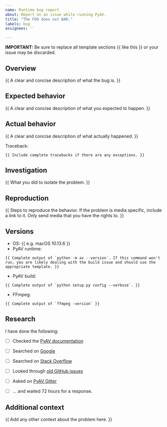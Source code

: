 ```yaml
---
name: Runtime bug report
about: Report on an issue while running PyAV.
title: "The FOO does not BAR."
labels: bug
assignees: ''

---
```


**IMPORTANT:** Be sure to replace all template sections {{ like this }} or your issue may be discarded.


## Overview

{{ A clear and concise description of what the bug is. }}


## Expected behavior

{{ A clear and concise description of what you expected to happen. }}


## Actual behavior

{{ A clear and concise description of what actually happened. }}

Traceback:
```
{{ Include complete tracebacks if there are any exceptions. }}
```


## Investigation

{{ What you did to isolate the problem. }}


## Reproduction

{{ Steps to reproduce the behavior. If the problem is media specific, include a link to it. Only send media that you have the rights to. }}


## Versions

- OS: {{ e.g. macOS 10.13.6 }}
- PyAV runtime:
```
{{ Complete output of `python -m av --version`. If this command won't run, you are likely dealing with the build issue and should use the appropriate template. }}
```
- PyAV build:
```
{{ Complete output of `python setup.py config --verbose`. }}
```
- FFmpeg:
```
{{ Complete output of `ffmpeg -version` }}
```


## Research

I have done the following:

- [ ] Checked the [PyAV documentation](http://docs.mikeboers.com/pyav/stable/)
- [ ] Searched on [Google](https://www.google.com/search?q=pyav+how+do+I+foo)
- [ ] Searched on [Stack Overflow](https://stackoverflow.com/search?q=pyav)
- [ ] Looked through [old GitHub issues](https://github.com/PyAV-Org/PyAV/issues?&q=is%3Aissue)
- [ ] Asked on [PyAV Gitter](https://gitter.im/PyAV-Org)
- [ ] ... and waited 72 hours for a response.


## Additional context

{{ Add any other context about the problem here. }}
